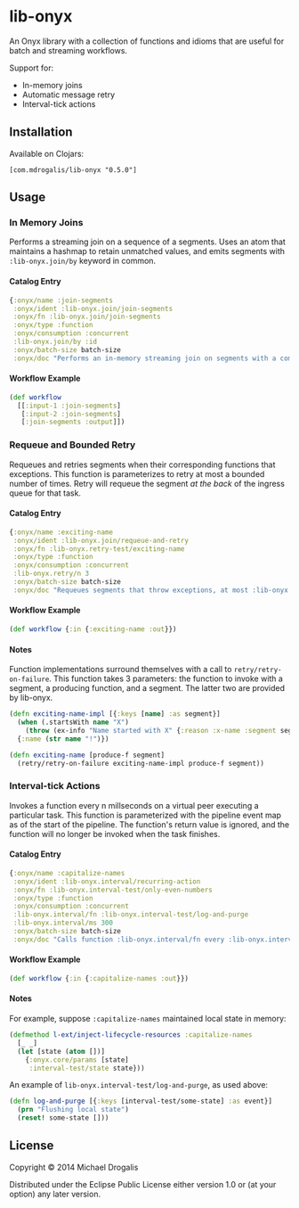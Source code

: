 # lib-onyx

An Onyx library with a collection of functions and idioms that are useful for batch and streaming workflows.

Support for:

- In-memory joins
- Automatic message retry
- Interval-tick actions

## Installation

Available on Clojars:

```
[com.mdrogalis/lib-onyx "0.5.0"]
```

## Usage

### In Memory Joins

Performs a streaming join on a sequence of a segments. Uses an atom that maintains a hashmap to retain unmatched values, and emits segments with `:lib-onyx.join/by` keyword in common.

#### Catalog Entry

```clojure
{:onyx/name :join-segments
 :onyx/ident :lib-onyx.join/join-segments
 :onyx/fn :lib-onyx.join/join-segments
 :onyx/type :function
 :onyx/consumption :concurrent
 :lib-onyx.join/by :id
 :onyx/batch-size batch-size
 :onyx/doc "Performs an in-memory streaming join on segments with a common key"}
```

#### Workflow Example

```clojure
(def workflow
  [[:input-1 :join-segments]
   [:input-2 :join-segments]
   [:join-segments :output]])
```

### Requeue and Bounded Retry

Requeues and retries segments when their corresponding functions that exceptions. This function is parameterizes to retry at most a bounded number of times. Retry will requeue the segment *at the back* of the ingress queue for that task.

#### Catalog Entry

```clojure
{:onyx/name :exciting-name
 :onyx/ident :lib-onyx.join/requeue-and-retry
 :onyx/fn :lib-onyx.retry-test/exciting-name
 :onyx/type :function
 :onyx/consumption :concurrent
 :lib-onyx.retry/n 3
 :onyx/batch-size batch-size
 :onyx/doc "Requeues segments that throw exceptions, at most :lib-onyx.retry/n times"}
```

#### Workflow Example

```clojure
(def workflow {:in {:exciting-name :out}})
```

#### Notes

Function implementations surround themselves with a call to `retry/retry-on-failure`. This function takes 3 parameters: the function to invoke with a segment, a producing function, and a segment. The latter two are provided by lib-onyx.

```clojure
(defn exciting-name-impl [{:keys [name] :as segment}]
  (when (.startsWith name "X")
    (throw (ex-info "Name started with X" {:reason :x-name :segment segment})))
  {:name (str name "!")})

(defn exciting-name [produce-f segment]
  (retry/retry-on-failure exciting-name-impl produce-f segment))
```



### Interval-tick Actions

Invokes a function every n millseconds on a virtual peer executing a particular task. This function is parameterized with the pipeline event map as of the start of the pipeline. The function's return value is ignored, and the function will no longer be invoked when the task finishes.

#### Catalog Entry

```clojure
{:onyx/name :capitalize-names
 :onyx/ident :lib-onyx.interval/recurring-action
 :onyx/fn :lib-onyx.interval-test/only-even-numbers
 :onyx/type :function
 :onyx/consumption :concurrent
 :lib-onyx.interval/fn :lib-onyx.interval-test/log-and-purge
 :lib-onyx.interval/ms 300
 :onyx/batch-size batch-size
 :onyx/doc "Calls function :lib-onyx.interval/fn every :lib-onyx.interval/ms milliseconds with the pipeline map"}
```

#### Workflow Example

```clojure
(def workflow {:in {:capitalize-names :out}})
```

#### Notes

For example, suppose `:capitalize-names` maintained local state in memory:

```clojure
(defmethod l-ext/inject-lifecycle-resources :capitalize-names
  [_ _]
  (let [state (atom [])]
    {:onyx.core/params [state]
     :interval-test/state state}))
```

An example of `lib-onyx.interval-test/log-and-purge`, as used above:

```clojure
(defn log-and-purge [{:keys [interval-test/some-state] :as event}]
  (prn "Flushing local state")
  (reset! some-state []))
```

## License

Copyright © 2014 Michael Drogalis

Distributed under the Eclipse Public License either version 1.0 or (at
your option) any later version.
